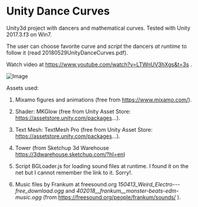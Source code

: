 # Unity Dance Curves
Unity3d project with dancers and mathematical curves. Tested with Unity 2017.3.f3 on Win7.

The user can choose  favorite curve and *script* the dancers *at runtime* to follow it (read 20180529UnityDanceCurves.pdf).

Watch video at https://www.youtube.com/watch?v=LTWnUV3hXgs&t=3s .

![Image](../master/DanceCAScreenShot.jpg?raw=true)

Assets used:

1. Mixamo figures and animations (free from https://www.mixamo.com/).

2. Shader: MKGlow (free from Unity Asset Store: https://assetstore.unity.com/packages...).

3. Text Mesh: TextMesh Pro (free from Unity Asset Store: https://assetstore.unity.com/packages...).

4. Tower (from Sketchup 3d Warehouse https://3dwarehouse.sketchup.com/?hl=en)

5. Script BGLoader.js for loading sound files at runtime. I found it on the net but I cannot remember the link to it. Sorry!.

6. Music files by Frankum at freesound.org *150413_Weird_Electro---free_download.ogg* and *402018__frankum__monster-beats-edm-music.ogg* (from https://freesound.org/people/frankum/sounds/ ).  

